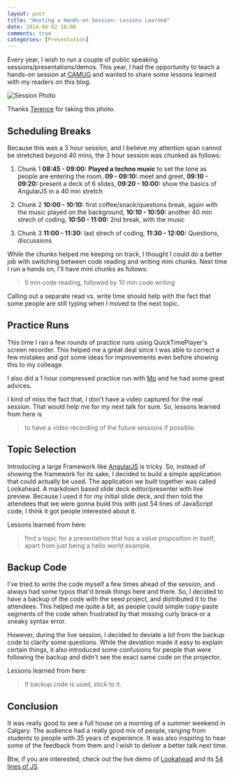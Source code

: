 ```yaml
---
layout: post
title: "Hosting a Hands-on Session: Lessons Learned"
date: 2014-06-02 16:08
comments: true
categories: [Presentation]
---
```


Every year, I wish to run a couple of public speaking sessions/presentations/demos. This year, I had the opportunity to teach a hands-on session at [CAMUG](http://www.meetup.com/Calgary-Agile-Methods-User-Group/events/182303372/) and wanted to share some lessons learned with my readers on this blog.

![Session Photo](http://photos2.meetupstatic.com/photos/event/e/5/e/e/600_366838862.jpeg)

Thanks [Terence](http://www.meetup.com/Calgary-Agile-Methods-User-Group/members/29446812) for taking this photo.

## Scheduling Breaks

Because this was a 3 hour session, and I believe my attention span cannot be stretched beyond 40 mins, the 3 hour session was chunked as follows:

1. Chunk 1
  __08:45 - 09:00:__ __Played a techno music__ to set the tone as people are entering the room,
  __09 - 09:10:__ meet and greet,
  __09:10 - 09:20:__ present a deck of 6 slides,
  __09:20 - 10:00:__ show the basics of AngularJS in a 40 min stretch

2. Chunk 2
  __10:00 - 10:10:__ first coffee/snack/questions break, again with the music played on the background,
  __10:10 - 10:50:__ another 40 min strech of coding,
  __10:50 - 11:00:__ 2nd break, with the music

3. Chunk 3
  __11:00 - 11:30:__ last strech of coding,
  __11:30 - 12:00:__ Questions, discussions

While the chunks helped me keeping on track, I thought I could do a better job with switching between code reading and writing mini chunks. Next time I run a hands on, I'll have mini chunks as follows:

> 5 min code reading, followed by 10 min code writing

Calling out a separate read vs. write time should help with the fact that some people are still typing when I moved to the next topic.

## Practice Runs

This time I ran a few rounds of practice runs using QuickTimePlayer's screen recorder. This helped me a great deal since I was able to correct a few mistakes and got some ideas for improvements even before showing this to my colleage.

I also did a 1 hour compressed practice run with [Mo](http://mokhan.ca/) and he had some great advices.

I kind of miss the fact that, I don't have a video captured for the real session. That would help me for my next talk for sure. So, lessons learned from here is

> to have a video recording of the future sessions if possible.


## Topic Selection

Introducing a large Framework like [AngularJS](http://angularjs.org) is tricky. So, instead of showing the framework for its sake, I decided to build a simple application that could actually be used. The application we built together was called Lookahead. A markdown based slide deck editor/presenter with live preview. Because I used it for my initial slide deck, and then told the attendees that we were gonna build this with just 54 lines of JavaScript code, I think it got people interested about it.

Lessons learned from here:

> find a topic for a presentation that has a value proposition in itself, apart from just being a hello world example.

## Backup Code

I've tried to write the code myself a few times ahead of the session, and always had some typos that'd break things here and there. So, I decided to have a backup of the code with the seed project, and distributed it to the attendees. This helped me quite a bit, as people could simple copy-paste segments of the code when frustrated by that missing curly brace or a sneaky syntax error.

However, during the live session, I decided to deviate a bit from the backup code to clarify some questions. While the deviation made it easy to explain certain things, it also introduced some confusions for people that were following the backup and didn't see the exact same code on the projector.

Lessons learned from here:

> If backup code is used, stick to it.


## Conclusion

It was really good to see a full house on a morning of a summer weekend in Calgary. The audience had a really good mix of people, ranging from students to people with 35 years of experience. It was also inspiring to hear some of the feedback from them and I wish to deliver a better talk next time.

Btw, if you are interested, check out the live demo of [Lookahead](http://smsohan.com/lookahead) and its [54 lines of JS](http://smsohan.com/lookahead/app.js).







